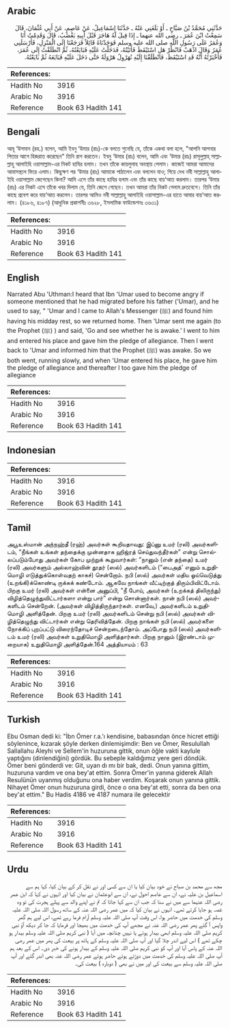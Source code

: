 ## Arabic


<div dir="rtl" lang="ar" style={{fontSize:'larger',backgroundColor:'#f8f9fa',padding:20}}>
حَدَّثَنِي مُحَمَّدُ بْنُ صَبَّاحٍ ـ أَوْ بَلَغَنِي عَنْهُ ـ حَدَّثَنَا إِسْمَاعِيلُ، عَنْ عَاصِمٍ، عَنْ أَبِي عُثْمَانَ، قَالَ سَمِعْتُ ابْنَ عُمَرَ ـ رضى الله عنهما ـ إِذَا قِيلَ لَهُ هَاجَرَ قَبْلَ أَبِيهِ يَغْضَبُ، قَالَ وَقَدِمْتُ أَنَا وَعُمَرُ عَلَى رَسُولِ اللَّهِ صلى الله عليه وسلم فَوَجَدْنَاهُ قَائِلاً فَرَجَعْنَا إِلَى الْمَنْزِلِ، فَأَرْسَلَنِي عُمَرُ وَقَالَ اذْهَبْ فَانْظُرْ هَلِ اسْتَيْقَظَ فَأَتَيْتُهُ، فَدَخَلْتُ عَلَيْهِ فَبَايَعْتُهُ، ثُمَّ انْطَلَقْتُ إِلَى عُمَرَ، فَأَخْبَرْتُهُ أَنَّهُ قَدِ اسْتَيْقَظَ، فَانْطَلَقْنَا إِلَيْهِ نُهَرْوِلُ هَرْوَلَةً حَتَّى دَخَلَ عَلَيْهِ فَبَايَعَهُ ثُمَّ بَايَعْتُهُ‏.‏
</div>
<div style={{backgroundColor:'#f8f9fa',padding:20, marginBottom: 10}}><table> <thead> <tr> <th>References:</th> <th></th> </tr> </thead> <tbody><tr><td>Hadith No</td><td>3916</td></tr><tr><td>Arabic No</td><td>3916</td></tr><tr><td>Reference</td><td>Book 63 Hadith 141</td></tr></tbody></table></div>

## Bengali


<div dir="ltr" lang="bn" style={{fontSize:'larger',backgroundColor:'#f8f9fa',padding:20}}>
আবূ ‘উসমান (রহ.) বলেন, আমি ইবনু ‘উমার (রাঃ)-কে বলতে শুনেছি যে, তাঁকে একথা বলা হলে, "আপনি আপনার পিতার আগে হিজরাত করেছেন" তিনি রাগ করতেন। ইবনু ‘উমার (রাঃ) বলেন, আমি এবং ‘উমার (রাঃ) রাসূলুল্লাহ্ সাল্লাল্লাহু আলাইহি ওয়াসাল্লাম-এর নিকট হাযির হলাম। তখন তাঁকে কায়লুলাহ অবস্থায় পেলাম। কাজেই আমরা আমাদের আবাসস্থলে ফিরে এলাম। কিছুক্ষণ পর ‘উমার (রাঃ) আমাকে পাঠালেন এবং বললেন যাও; গিয়ে দেখ নবী সাল্লাল্লাহু আলাইহি ওয়াসাল্লাম জেগেছেন কিনা? আমি এসে তাঁর কাছে হাযির হলাম এবং তাঁর কাছে বায়‘আত করলাম। তারপর ‘উমার (রাঃ) এর নিকট এসে তাঁকে খবর দিলাম যে, তিনি জেগে গেছেন। তখন আমরা তাঁর নিকট গেলাম দ্রুতবেগে। তিনি তাঁর কাছে প্রবেশ করে বায়‘আত করলেন। তারপর আমিও নবী সাল্লাল্লাহু আলাইহি ওয়াসাল্লাম-এর হাতে আবার বায়‘আত করলাম। (৪১৮৬, ৪১৮৭) (আধুনিক প্রকাশনীঃ ৩৬২৮, ইসলামিক ফাউন্ডেশনঃ ৩৬৩১)
</div>
<div style={{backgroundColor:'#f8f9fa',padding:20, marginBottom: 10}}><table> <thead> <tr> <th>References:</th> <th></th> </tr> </thead> <tbody><tr><td>Hadith No</td><td>3916</td></tr><tr><td>Arabic No</td><td>3916</td></tr><tr><td>Reference</td><td>Book 63 Hadith 141</td></tr></tbody></table></div>

## English


<div dir="ltr" lang="en" style={{fontSize:'larger',backgroundColor:'#f8f9fa',padding:20}}>
Narrated Abu 'Uthman:I heard that Ibn 'Umar used to become angry if someone mentioned that he had migrated before his father ('Umar), and he used to say, " 'Umar and I came to Allah's Messenger (ﷺ) and found him having his midday rest, so we returned home. Then 'Umar sent me again (to the Prophet (ﷺ) ) and said, 'Go and see whether he is awake.' I went to him and entered his place and gave him the pledge of allegiance. Then I went back to 'Umar and informed him that the Prophet (ﷺ) was awake. So we both went, running slowly, and when 'Umar entered his place, he gave him the pledge of allegiance and thereafter I too gave him the pledge of allegiance
</div>
<div style={{backgroundColor:'#f8f9fa',padding:20, marginBottom: 10}}><table> <thead> <tr> <th>References:</th> <th></th> </tr> </thead> <tbody><tr><td>Hadith No</td><td>3916</td></tr><tr><td>Arabic No</td><td>3916</td></tr><tr><td>Reference</td><td>Book 63 Hadith 141</td></tr></tbody></table></div>

## Indonesian


<div dir="ltr" lang="id" style={{fontSize:'larger',backgroundColor:'#f8f9fa',padding:20}}>

</div>
<div style={{backgroundColor:'#f8f9fa',padding:20, marginBottom: 10}}><table> <thead> <tr> <th>References:</th> <th></th> </tr> </thead> <tbody><tr><td>Hadith No</td><td>3916</td></tr><tr><td>Arabic No</td><td>3916</td></tr><tr><td>Reference</td><td>Book 63 Hadith 141</td></tr></tbody></table></div>

## Tamil


<div dir="ltr" lang="ta" style={{fontSize:'larger',backgroundColor:'#f8f9fa',padding:20}}>
அபூஉஸ்மான் அந்நஹ்தீ (ரஹ்) அவர்கள் கூறியதாவது: இப்னு உமர் (ரலி) அவர்களிடம், “நீங்கள் உங்கள் தந்தைக்கு முன்னதாக ஹிஜ்ரத் செய்துவந்தீர்கள்” என்று சொல்லப்படும்போது அவர்கள் கோப முற்றுக் கூறுவார்கள்: “நானும் (என் தந்தை) உமர் (ரலி) அவர்களும் அல்லாஹ்வின் தூதர் (ஸல்) அவர்களிடம் (“பைஅத்' எனும் உறுதிமொழி எடுத்துக்கொள்வதற் காகச்) சென்றோம். நபி (ஸல்) அவர்கள் மதிய ஓய்வெடுத்து (உறங்கி)க்கொண்டி ருக்கக் கண்டோம். ஆகவே நாங்கள் வீட்டிற்குத் திரும்பிவிட்டோம். பிறகு உமர் (ரலி) அவர்கள் என்னை அனுப்பி, “நீ போய், அவர்கள் (உறக்கத் திலிருந்து) விழித்தெழுந்துவிட்டார்களா என்று பார்” என்று சொன்னார்கள். நான் நபி (ஸல்) அவர்களிடம் சென்றேன். (அவர்கள் விழித்திருந்தார்கள். எனவே,) அவர்களிடம் உறுதிமொழி அளித்தேன். பிறகு உமர் (ரலி) அவர்களிடம் சென்று நபி (ஸல்) அவர்கள் விழித்தெழுந்து விட்டார்கள் என்று தெரிவித்தேன். பிறகு நாங்கள் நபி (ஸல்) அவர்களை நோக்கிப் புறப்பட்டு விரைந்தோடிச் சென்றடைந்தோம். அப்போது நபி (ஸல்) அவர்களிடம் உமர் (ரலி) அவர்கள் உறுதிமொழி அளித்தார்கள். பிறகு நானும் (இரண்டாம் முறையாக) உறுதிமொழி அளித்தேன்.164 அத்தியாயம் : 63
</div>
<div style={{backgroundColor:'#f8f9fa',padding:20, marginBottom: 10}}><table> <thead> <tr> <th>References:</th> <th></th> </tr> </thead> <tbody><tr><td>Hadith No</td><td>3916</td></tr><tr><td>Arabic No</td><td>3916</td></tr><tr><td>Reference</td><td>Book 63 Hadith 141</td></tr></tbody></table></div>

## Turkish


<div dir="ltr" lang="tr" style={{fontSize:'larger',backgroundColor:'#f8f9fa',padding:20}}>
Ebu Osman dedi ki: "İbn Ömer r.a.'ı kendisine, babasından önce hicret ettiği söylenince, kızarak şöyle derken dinlemişimdir: Ben ve Ömer, Resulullah Sallallahu Aleyhi ve Sellem'in huzuruna gittik, onun öğle vakti kaylule yaptığını (dinlendiğini) gördük. Bu sebeple kaldığımız yere geri döndük. Ömer beni gönderdi ve: Git, uyan dı mı bir bak, dedi. Onun yanına gittim, huzuruna vardım ve ona bey'at ettim. Sonra Ömer'in yanına giderek Allah Resulünün uyanmış olduğunu ona haber verdim. Koşarak onun yanına gittik. Nihayet Ömer onun huzuruna girdi, önce o ona bey'at etti, sonra da ben ona bey'at ettim." Bu Hadis 4186 ve 4187 numara ile gelecektir
</div>
<div style={{backgroundColor:'#f8f9fa',padding:20, marginBottom: 10}}><table> <thead> <tr> <th>References:</th> <th></th> </tr> </thead> <tbody><tr><td>Hadith No</td><td>3916</td></tr><tr><td>Arabic No</td><td>3916</td></tr><tr><td>Reference</td><td>Book 63 Hadith 141</td></tr></tbody></table></div>

## Urdu


<div dir="rtl" lang="ur" style={{fontSize:'larger',backgroundColor:'#f8f9fa',padding:20}}>
مجھ سے محمد بن صباح نے خود بیان کیا یا ان سے کسی اور نے نقل کر کے بیان کیا، کہا ہم سے اسماعیل بن علیہ نے، ان سے عاصم احول نے، ان سے ابوعثمان نے بیان کیا اور انہوں نے کہا کہ ابن عمر رضی اللہ عنہما سے میں نے سنا کہ جب ان سے کہا جاتا کہ تم نے اپنے والد سے پہلے ہجرت کی تو وہ غصہ ہو جایا کرتے تھے۔ انہوں نے بیان کیا کہ میں عمر رضی اللہ عنہ کے ساتھ رسول اللہ صلی اللہ علیہ وسلم کی خدمت میں حاضر ہوا، اس وقت آپ صلی اللہ علیہ وسلم آرام فرما رہے تھے، اس لیے ہم گھر واپس آ گئے پھر عمر رضی اللہ عنہ نے مجھے آپ کی خدمت میں بھیجا اور فرمایا کہ جا کر دیکھ آؤ نبی کریم صلی اللہ علیہ وسلم ابھی بیدار ہوئے یا نہیں چنانچہ میں آیا ( نبی کریم صلی اللہ علیہ وسلم بیدار ہو چکے تھے ) اس لیے اندر چلا گیا اور آپ صلی اللہ علیہ وسلم کے ہاتھ پر بیعت کی پھر میں عمر رضی اللہ عنہ کے پاس آیا اور آپ کو نبی کریم صلی اللہ علیہ وسلم کے بیدار ہونے کی خبر دی۔ اس کے بعد ہم آپ صلی اللہ علیہ وسلم کی خدمت میں دوڑتے ہوئے حاضر ہوئے عمر رضی اللہ عنہ بھی اندر گئے اور آپ صلی اللہ علیہ وسلم سے بیعت کی اور میں نے بھی ( دوبارہ ) بیعت کی۔
</div>
<div style={{backgroundColor:'#f8f9fa',padding:20, marginBottom: 10}}><table> <thead> <tr> <th>References:</th> <th></th> </tr> </thead> <tbody><tr><td>Hadith No</td><td>3916</td></tr><tr><td>Arabic No</td><td>3916</td></tr><tr><td>Reference</td><td>Book 63 Hadith 141</td></tr></tbody></table></div>